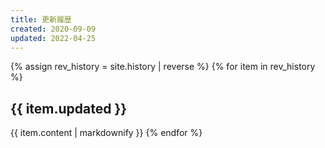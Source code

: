 ```yaml
---
title: 更新履歴
created: 2020-09-09
updated: 2022-04-25
---
```

{% assign rev_history = site.history | reverse %}
{% for item in rev_history %}
## <a name="{{ item.updated }}">{{ item.updated }}</a>
{{ item.content | markdownify }}
{% endfor %}
